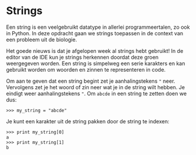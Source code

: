 # Strings

Een string is een veelgebruikt datatype in allerlei programmeertalen, zo ook in
Python. In deze opdracht gaan we strings toepassen in de context van een
probleem uit de biologie.

Het goede nieuws is dat je afgelopen week al strings hebt gebruikt! In de editor
van de IDE kun je strings herkennen doordat deze groen weergegeven worden. Een
string is simpelweg een serie karakters en kan gebruikt worden om woorden en
zinnen te representeren in code.

Om aan te geven dat een string begint zet je aanhalingstekens `"` neer.
Vervolgens zet je het woord of zin neer wat je in de string wilt hebben. Je
eindigt weer aanhalingstekens `"`. Om `abcde` in een string te zetten doen we
dus:

    >>> my_string = "abcde"

Je kunt een karakter uit de string pakken door de string te indexen:

    >>> print my_string[0]
    a
    >>> print my_string[1]
    b
